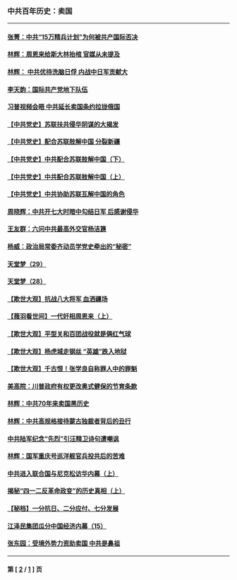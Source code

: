 ### 中共百年历史：卖国
---
#### [张菁：中共“15万精兵计划”为何被共产国际否决](../../pages/nf1176117/n13967677.md?07100430) 
#### [林辉：周恩来给斯大林抬棺 官媒从未提及](../../pages/nf1176117/n13961173.md?07100430) 
#### [林辉： 中共优待洗脑日俘 内战中日军贡献大](../../pages/nf1176117/n13624644.md?07100430) 
#### [李天韵：国际共产党地下队伍](../../pages/nf1176117/n13611808.md?07100430) 
#### [习普视频会晤 中共延长卖国条约拉拢俄国](../../pages/nf1176117/n13060971.md?07100430) 
#### [【中共党史】苏联扶共侵华阴谋的大揭发](../../pages/nf1176117/n13056050.md?07100430) 
#### [【中共党史】配合苏联肢解中国 分裂新疆](../../pages/nf1176117/n13040700.md?07100430) 
#### [【中共党史】中共配合苏联肢解中国（下）](../../pages/nf1176117/n13035660.md?07100430) 
#### [【中共党史】中共配合苏联肢解中国（上）](../../pages/nf1176117/n13030262.md?07100430) 
#### [【中共党史】中共协助苏联瓦解中国的角色](../../pages/nf1176117/n13018109.md?07100430) 
#### [周晓辉：中共开七大时暗中勾结日军 后感谢侵华](../../pages/nf1176117/n12921960.md?07100430) 
#### [王友群：六问中共最高外交官杨洁篪](../../pages/nf1176117/n12836495.md?07100430) 
#### [杨威：政治局常委齐动员学党史牵出的“秘密”](../../pages/nf1176117/n12764642.md?07100430) 
#### [天堂梦（29）](../../pages/nf1176117/n12408465.md?07100430) 
#### [天堂梦（28）](../../pages/nf1176117/n12408309.md?07100430) 
#### [【欺世大观】抗战八大将军 血洒疆场](../../pages/nf1176117/n12357044.md?07100430) 
#### [【薇羽看世间】一代奸相周恩来（上）](../../pages/nf1176117/n12401109.md?07100430) 
#### [【欺世大观】平型关和百团战役就是俩红气球](../../pages/nf1176117/n12359157.md?07100430) 
#### [【欺世大观】杨虎城走钢丝 “英雄”跌入地狱](../../pages/nf1176117/n12358840.md?07100430) 
#### [【欺世大观】千古恨！张学良自称罪人中的罪魁](../../pages/nf1176117/n12358629.md?07100430) 
#### [美高院：川普政府有权更改奥式健保的节育条款](../../pages/nf1176117/n12242171.md?07100430) 
#### [林辉：中共70年来卖国黑历史](../../pages/nf1176117/n11552181.md?07100430) 
#### [林辉：中共高规格接待蒙古独裁者背后的丑行](../../pages/nf1176117/n11225005.md?07100430) 
#### [中共陆军纪念“先烈”引汪精卫诗句遭嘲讽](../../pages/nf1176117/n11153345.md?07100430) 
#### [林辉：国军重庆号巡洋舰官兵投共后的苦难](../../pages/nf1176117/n10997801.md?07100430) 
#### [中共进入联合国与尼克松访华内幕（上）](../../pages/nf1176117/n10138788.md?07100430) 
#### [揭秘“四一二反革命政变”的历史真相（上）](../../pages/nf1176117/n9996650.md?07100430) 
#### [【秘档】一分抗日、二分应付、七分发展](../../pages/nf1176117/n9331484.md?07100430) 
#### [江泽民集团瓜分中国经济内幕（15）](../../pages/nf1176117/n9268584.md?07100430) 
#### [张东园：受境外势力资助卖国 中共是鼻祖](../../pages/nf1176117/n9272480.md?07100430) 

---
#### 第 [ [2](./2.md?07100430) / [1](./1.md?07100430) ] 页
